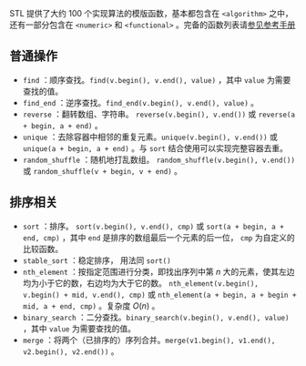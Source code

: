 STL 提供了大约 100 个实现算法的模版函数，基本都包含在 `<algorithm>` 之中，还有一部分包含在 `<numeric>` 和 `<functional>` 。完备的函数列表请[参见参考手册](https://zh.cppreference.com/w/cpp/algorithm)

## 普通操作

-    `find`  ：顺序查找。`find(v.begin(), v.end(), value)` ，其中 `value` 为需要查找的值。
-    `find_end`  ：逆序查找。`find_end(v.begin(), v.end(), value)` 。
-    `reverse` ：翻转数组、字符串。 `reverse(v.begin(), v.end())` 或 `reverse(a + begin, a + end)` 。
-    `unique` ：去除容器中相邻的重复元素。`unique(v.begin(), v.end())` 或 `unique(a + begin, a + end)` 。与 `sort` 结合使用可以实现完整容器去重。
-    `random_shuffle` ：随机地打乱数组。 `random_shuffle(v.begin(), v.end())` 或 `random_shuffle(v + begin, v + end)` 。

## 排序相关

-    `sort` ：排序。 `sort(v.begin(), v.end(), cmp)` 或 `sort(a + begin, a + end, cmp)` ，其中 `end` 是排序的数组最后一个元素的后一位， `cmp` 为自定义的比较函数。
-    `stable_sort` ：稳定排序， 用法同 `sort()`
-    `nth_element` ：按指定范围进行分类，即找出序列中第 $n$ 大的元素，使其左边均为小于它的数，右边均为大于它的数。 `nth_element(v.begin(), v.begin() + mid, v.end(), cmp)` 或 `nth_element(a + begin, a + begin + mid, a + end, cmp)` 。复杂度 $O(n)$ 。
-    `binary_search` ：二分查找。`binary_search(v.begin(), v.end(), value)` ，其中 `value` 为需要查找的值。
-    `merge` ：将两个（已排序的）序列合并。`merge(v1.begin(), v1.end(), v2.begin(), v2.end())` 。
